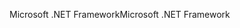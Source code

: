 <span data-ttu-id="96ba2-101">Microsoft .NET Framework</span><span class="sxs-lookup"><span data-stu-id="96ba2-101">Microsoft .NET Framework</span></span>